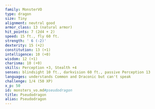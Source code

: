 ```yaml
---
family: MonsterVO
type: dragon
size: Tiny
alignment: neutral good
armor_class: 13 (natural armor)
hit_points: 7 (2d4 + 2)
speed: 15 ft., fly 60 ft.
strength: ' 6 (-2)'
dexterity: 15 (+2)
constitution: 13 (+1)
intelligence: 10 (+0)
wisdom: 12 (+1)
charisma: 10 (+0)
skills: Perception +3, Stealth +4
senses: blindsight 10 ft., darkvision 60 ft., passive Perception 13
languages: understands Common and Draconic but can't speak
challenge: 1/4 (50 XP)
x_p: 50
id: monsters_vo.md#pseudodragon
title: Pseudodragon
alias: Pseudodragon
---
```


